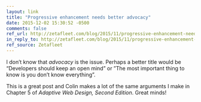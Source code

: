 ```yaml
---
layout: link
title: "Progressive enhancement needs better advocacy"
date: 2015-12-02 15:30:52 -0500
comments: false
ref_url: http://zetafleet.com/blog/2015/11/progressive-enhancement-needs-better-advocacy.html
in_reply_to: http://zetafleet.com/blog/2015/11/progressive-enhancement-needs-better-advocacy.html
ref_source: Zetafleet
---
```


I don’t know that *advocacy* is the issue. Perhaps a better title would be “Developers should keep an open mind” or ”The most important thing to know is you don’t know everything”.

This is a great post and Colin makes a lot of the same arguments I make in Chapter 5 of *Adaptive Web Design, Second Edition*. Great minds!